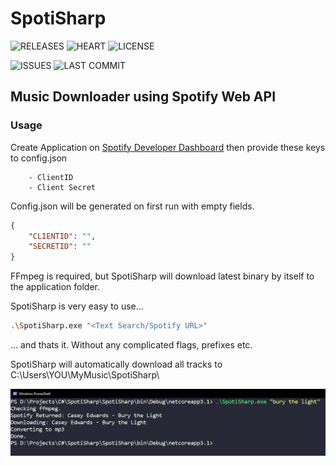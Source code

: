 # SpotiSharp

![RELEASES](https://img.shields.io/github/v/release/L0um15/SpotiSharp?include_prereleases&style=flat-square)
![HEART](https://img.shields.io/static/v1?label=made+with&message=❤&color=red&style=flat-square)
![LICENSE](https://img.shields.io/github/license/L0um15/SpotiSharp?style=flat-square)

![ISSUES](https://img.shields.io/github/issues/L0um15/SpotiSharp?style=flat-square)
![LAST COMMIT](https://img.shields.io/github/last-commit/L0um15/SpotiSharp?style=flat-square)

## Music Downloader using Spotify Web API

### Usage

Create Application on [Spotify Developer Dashboard](https://developer.spotify.com/dashboard/) then provide these keys to config.json

        - ClientID
        - Client Secret

Config.json will be generated on first run with empty fields.
```json
{
    "CLIENTID": "",
    "SECRETID": "" 
}
```

FFmpeg is required, but SpotiSharp will download latest binary by itself to the application folder.

SpotiSharp is very easy to use...
```sh
.\SpotiSharp.exe "<Text Search/Spotify URL>"
```
... and thats it. Without any complicated flags, prefixes etc.

SpotiSharp will automatically download all tracks to C:\Users\YOU\MyMusic\SpotiSharp\

<img src=".github/images/preview.png"/>


